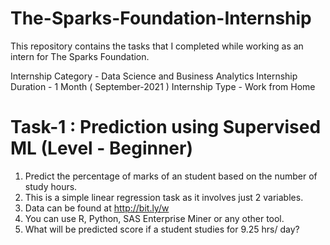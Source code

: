 # The-Sparks-Foundation-Internship
This repository contains the tasks that I completed while working as an intern for The Sparks Foundation.

Internship Category - Data Science and Business Analytics
Internship Duration - 1 Month ( September-2021 )
Internship Type - Work from Home
# Task-1 : Prediction using Supervised ML (Level - Beginner)

1. Predict the percentage of marks of an student based on the number of study hours.
2. This is a simple linear regression task as it involves just 2 variables.
3. Data can be found at http://bit.ly/w
4. You can use R, Python, SAS Enterprise Miner or any other tool.
5. What will be predicted score if a student studies for 9.25 hrs/ day?
